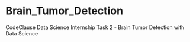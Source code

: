 # Brain_Tumor_Detection
CodeClause Data Science Internship Task 2 - Brain Tumor Detection with Data Science
